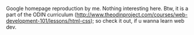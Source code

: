 Google homepage reproduction by me.
Nothing interesting here.
Btw, it is a part of the ODIN curriculum (http://www.theodinproject.com/courses/web-development-101/lessons/html-css); 
so check it out, if u wanna learn web dev.